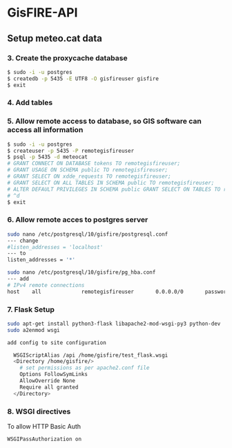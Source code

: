 # GisFIRE-API

## Setup meteo.cat data

### 3. Create the proxycache database

```bash
$ sudo -i -u postgres
$ createdb -p 5435 -E UTF8 -O gisfireuser gisfire
$ exit
```

### 4. Add tables


### 5. Allow remote access to database, so GIS software can access all information

```bash
$ sudo -i -u postgres
$ createuser -p 5435 -P remotegisfireuser
$ psql -p 5435 -d meteocat
# GRANT CONNECT ON DATABASE tokens TO remotegisfireuser;
# GRANT USAGE ON SCHEMA public TO remotegisfireuser;
# GRANT SELECT ON xdde_requests TO remotegisfireuser;
# GRANT SELECT ON ALL TABLES IN SCHEMA public TO remotegisfireuser;
# ALTER DEFAULT PRIVILEGES IN SCHEMA public GRANT SELECT ON TABLES TO remotegisfireuser;
# ^d
$ exit
```

### 6. Allow remote acces to postgres server

```bash
sudo nano /etc/postgresql/10/gisfire/postgresql.conf
--- change  
#listen_addresses = 'localhost'
--- to
listen_addresses = '*'

sudo nano /etc/postgresql/10/gisfire/pg_hba.conf
--- add
# IPv4 remote connections
host    all             remotegisfireuser       0.0.0.0/0       password
```

### 7. Flask Setup

```bash
sudo apt-get install python3-flask libapache2-mod-wsgi-py3 python-dev
sudo a2enmod wsgi

add config to site configuration

  WSGIScriptAlias /api /home/gisfire/test_flask.wsgi
  <Directory /home/gisfire/>
    # set permissions as per apache2.conf file
    Options FollowSymLinks
    AllowOverride None
    Require all granted
  </Directory>

```

### 8. WSGI directives

To allow HTTP Basic Auth

```bash
WSGIPassAuthorization on

```
